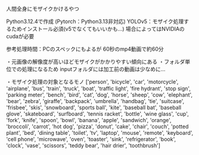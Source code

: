 
人間全身にモザイクかけるやつ

Python3.12.4で作成
(Pytorch：Python3.13非対応)
YOLOv5：モザイク処理するためインストール必須(v5でなくてもいいかも…)
場合によってはNVIDIAのcudaが必要

参考処理時間：PCのスペックにもよるが
            60秒のmp4動画で約60分

・元画像の解像度が高いほどモザイクがかかりやすい傾向にある
・フォルダ単位での処理になるため
  inputフォルダには加工前の動画は少なめに…

・モザイク処理の対象となるモノ
  ['person', 'bicycle', 'car', 'motorcycle', 'airplane', 'bus', 'train', 'truck', 'boat', 'traffic light', 'fire hydrant', 'stop sign', 'parking meter', 'bench', 'bird', 'cat', 'dog', 'horse', 'sheep', 'cow', 'elephant', 'bear', 'zebra', 'giraffe', 'backpack', 'umbrella', 'handbag', 'tie', 'suitcase', 'frisbee', 'skis', 'snowboard', 'sports ball', 'kite', 'baseball bat', 'baseball glove', 'skateboard', 'surfboard', 'tennis racket', 'bottle', 'wine glass', 'cup', 'fork', 'knife', 'spoon', 'bowl', 'banana', 'apple', 'sandwich', 'orange', 'broccoli', 'carrot', 'hot dog', 'pizza', 'donut', 'cake', 'chair', 'couch', 'potted plant', 'bed', 'dining table', 'toilet', 'tv', 'laptop', 'mouse', 'remote', 'keyboard', 'cell phone', 'microwave', 'oven', 'toaster', 'sink', 'refrigerator', 'book', 'clock', 'vase', 'scissors', 'teddy bear', 'hair drier', 'toothbrush']